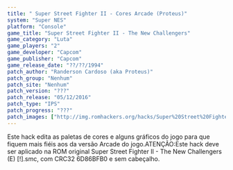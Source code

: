 ```yaml
---
title: " Super Street Fighter II - Cores Arcade (Proteus)"
system: "Super NES"
platform: "Console"
game_title: "Super Street Fighter II - The New Challengers"
game_category: "Luta"
game_players: "2"
game_developer: "Capcom"
game_publisher: "Capcom"
game_release_date: "??/??/1994"
patch_author: "Randerson Cardoso (aka Proteus)"
patch_group: "Nenhum"
patch_site: "Nenhum"
patch_version: "???"
patch_release: "05/12/2016"
patch_type: "IPS"
patch_progress: "???"
patch_images: ["http://img.romhackers.org/hacks/Super%20Street%20Fighter%20II%20Cores%20Arcade%20-%20Proteus%20-%201.png","http://img.romhackers.org/hacks/Super%20Street%20Fighter%20II%20Cores%20Arcade%20-%20Proteus%20-%202.png","http://img.romhackers.org/hacks/Super%20Street%20Fighter%20II%20Cores%20Arcade%20-%20Proteus%20-%203.png"]
---
```

Este hack edita as paletas de cores e alguns gráficos do jogo para que fiquem mais fiéis aos da versão Arcade do jogo.ATENÇÃO:Este hack deve ser aplicado na ROM original Super Street Fighter II - The New Challengers (E) [!].smc, com CRC32 6D86BFB0 e sem cabeçalho.